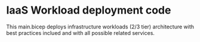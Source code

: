 # IaaS Workload deployment code
This main.bicep deploys infrastructure workloads (2/3 tier) architecture with best practices inclued and with all possible related services.
